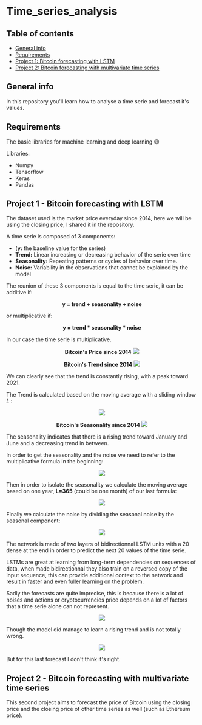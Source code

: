 # Time_series_analysis

## Table of contents
* [General info](#general-info)
* [Requirements](#requirements)
* [Project 1: Bitcoin forecasting with LSTM](#project-1---Bitcoin-forecasting-with-LSTM)
* [Project 2: Bitcoin forecasting with multivariate time series](#Project-2---Bitcoin-forecasting-with-multivariate-time-series)

## General info
In this repository you'll learn how to analyse a time serie and forecast it's values.

## Requirements

The basic libraries for machine learning and deep learning 😃

Libraries:
* Numpy
* Tensorflow
* Keras
* Pandas

## Project 1 - Bitcoin forecasting with LSTM

The dataset used is the market price everyday since 2014, here we will be using the closing price, I shared it in the repository.

A time serie is composed of 3 components:
* (<b>y:</b> the baseline value for the series)
* <b>Trend:</b> Linear increasing or decreasing behavior of the serie over time
* <b>Seasonality:</b> Repeating patterns or cycles of behavior over time.
* <b>Noise:</b> Variability in the observations that cannot be explained by the model

The reunion of these 3 components is equal to the time serie, it can be additive if:

<p align="center"> <b>y = trend + seasonality + noise</b> </p>

or multiplicative if:

<p align="center"> <b>y = trend * seasonality * noise</b> </p>

In our case the time serie is multiplicative.

<p align="center"> <b>Bitcoin's Price since 2014</b>
<img src="https://user-images.githubusercontent.com/65224852/137589114-bf28c5be-3210-4ebe-b76a-25a5d44fc34f.png">
</p>

<p align="center"> <b>Bitcoin's Trend since 2014</b>
<img src="https://user-images.githubusercontent.com/65224852/137589120-86e8e6bb-d8b7-486c-91cb-9fe7d2cc132a.png">
</p>

We can clearly see that the trend is constantly rising, with a peak toward 2021.

The Trend is calculated based on the moving average with a sliding window *L* :

<p align="center">
<img src="https://user-images.githubusercontent.com/65224852/145617459-3c80c147-e2e0-4690-9053-30eb04087c0e.png">
</p>

<p align="center"> <b>Bitcoin's Seasonality since 2014</b>
<img src="https://user-images.githubusercontent.com/65224852/137592003-189d5162-1830-44ca-a075-c6ab8d410f52.png">
</p>

The seasonality indicates that there is a rising trend toward January and June and a decreasing trend in between.

In order to get the seasonality and the noise we need to refer to the multiplicative formula in the beginning:

<p align="center">
<img src="https://user-images.githubusercontent.com/65224852/137880794-24879d5d-4e8b-45f7-bb43-b11e8fd6ea31.PNG">
</p>

Then in order to isolate the seasonality we calculate the moving average based on one year, **L=365** (could be one month) of our last formula:

<p align="center">
<img src="https://user-images.githubusercontent.com/65224852/137884804-207fd775-30ec-41a4-8a0e-2355c2eee62b.PNG">
</p>

Finally we calculate the noise by dividing the seasonal noise by the seasonal component:

<p align="center">
<img src="https://user-images.githubusercontent.com/65224852/137888988-d0bca21d-7793-4600-aacc-31dcb7f9b144.PNG">
</p>

The network is made of two layers of bidirectionnal LSTM units with a 20 dense at the end in order to predict the next 20 values of the time serie.

LSTMs are great at learning from long-term dependencies on sequences of data, when made bidirectionnal they also train on a reversed copy of the input sequence, this can provide additional context to the network and result in faster and even fuller learning on the problem.

Sadly the forecasts are quite imprecise, this is because there is a lot of noises and actions or cryptocurrencies price depends on a lot of factors that a time serie alone can not represent.

<p align="center">
<img src="https://user-images.githubusercontent.com/65224852/137901683-21a6b4e1-601a-4a05-b384-7abe1c8d8428.png">
</p>

Though the model did manage to learn a rising trend and is not totally wrong.

<p align="center">
<img src="https://user-images.githubusercontent.com/65224852/137901708-13a1cc36-80e4-448d-839d-5cd6ef674939.png">
</p>

But for this last forecast I don't think it's right.

## Project 2 - Bitcoin forecasting with multivariate time series

This second project aims to forecast the price of Bitcoin using the closing price and the closing price of other time series as well (such as Ethereum price).
